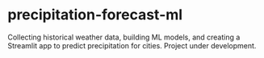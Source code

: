 # precipitation-forecast-ml
Collecting historical weather data, building ML models, and creating a Streamlit app to predict precipitation for cities. Project under development.
